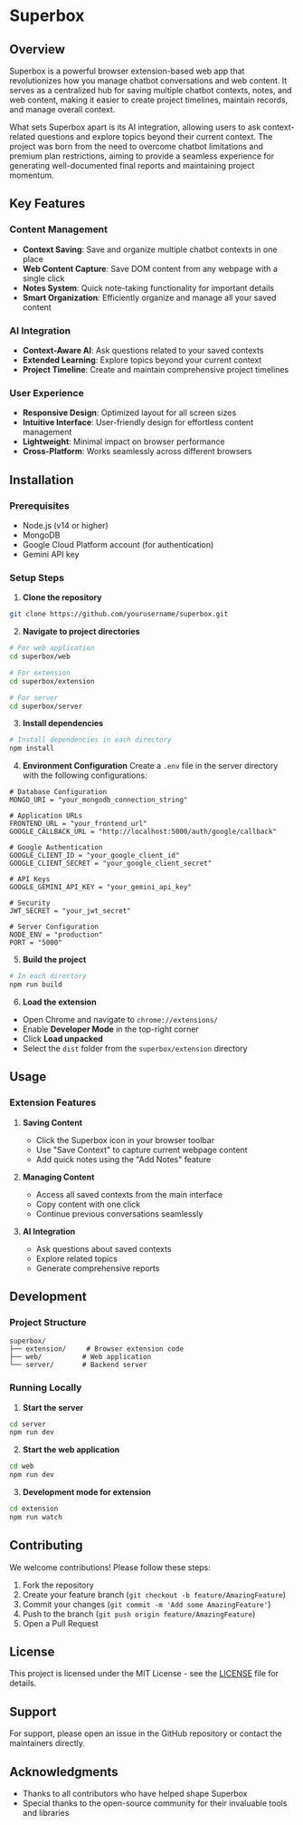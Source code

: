 # Superbox

## Overview
Superbox is a powerful browser extension-based web app that revolutionizes how you manage chatbot conversations and web content. It serves as a centralized hub for saving multiple chatbot contexts, notes, and web content, making it easier to create project timelines, maintain records, and manage overall context.

What sets Superbox apart is its AI integration, allowing users to ask context-related questions and explore topics beyond their current context. The project was born from the need to overcome chatbot limitations and premium plan restrictions, aiming to provide a seamless experience for generating well-documented final reports and maintaining project momentum.

## Key Features

### Content Management
- **Context Saving**: Save and organize multiple chatbot contexts in one place
- **Web Content Capture**: Save DOM content from any webpage with a single click
- **Notes System**: Quick note-taking functionality for important details
- **Smart Organization**: Efficiently organize and manage all your saved content

### AI Integration
- **Context-Aware AI**: Ask questions related to your saved contexts
- **Extended Learning**: Explore topics beyond your current context
- **Project Timeline**: Create and maintain comprehensive project timelines

### User Experience
- **Responsive Design**: Optimized layout for all screen sizes
- **Intuitive Interface**: User-friendly design for effortless content management
- **Lightweight**: Minimal impact on browser performance
- **Cross-Platform**: Works seamlessly across different browsers

## Installation

### Prerequisites
- Node.js (v14 or higher)
- MongoDB
- Google Cloud Platform account (for authentication)
- Gemini API key

### Setup Steps

1. **Clone the repository**
```bash
git clone https://github.com/yourusername/superbox.git
```

2. **Navigate to project directories**
```bash
# For web application
cd superbox/web

# For extension
cd superbox/extension

# For server
cd superbox/server
```

3. **Install dependencies**
```bash
# Install dependencies in each directory
npm install
```

4. **Environment Configuration**
Create a `.env` file in the server directory with the following configurations:
```env
# Database Configuration
MONGO_URI = "your_mongodb_connection_string"

# Application URLs
FRONTEND_URL = "your_frontend_url"
GOOGLE_CALLBACK_URL = "http://localhost:5000/auth/google/callback"

# Google Authentication
GOOGLE_CLIENT_ID = "your_google_client_id"
GOOGLE_CLIENT_SECRET = "your_google_client_secret"

# API Keys
GOOGLE_GEMINI_API_KEY = "your_gemini_api_key"

# Security
JWT_SECRET = "your_jwt_secret"

# Server Configuration
NODE_ENV = "production"
PORT = "5000"
```

5. **Build the project**
```bash
# In each directory
npm run build
```

6. **Load the extension**
- Open Chrome and navigate to `chrome://extensions/`
- Enable **Developer Mode** in the top-right corner
- Click **Load unpacked**
- Select the `dist` folder from the `superbox/extension` directory

## Usage

### Extension Features
1. **Saving Content**
   - Click the Superbox icon in your browser toolbar
   - Use "Save Context" to capture current webpage content
   - Add quick notes using the "Add Notes" feature

2. **Managing Content**
   - Access all saved contexts from the main interface
   - Copy content with one click
   - Continue previous conversations seamlessly

3. **AI Integration**
   - Ask questions about saved contexts
   - Explore related topics
   - Generate comprehensive reports

## Development

### Project Structure
```
superbox/
├── extension/     # Browser extension code
├── web/          # Web application
└── server/       # Backend server
```

### Running Locally
1. **Start the server**
```bash
cd server
npm run dev
```

2. **Start the web application**
```bash
cd web
npm run dev
```

3. **Development mode for extension**
```bash
cd extension
npm run watch
```

## Contributing
We welcome contributions! Please follow these steps:
1. Fork the repository
2. Create your feature branch (`git checkout -b feature/AmazingFeature`)
3. Commit your changes (`git commit -m 'Add some AmazingFeature'`)
4. Push to the branch (`git push origin feature/AmazingFeature`)
5. Open a Pull Request

## License
This project is licensed under the MIT License - see the [LICENSE](LICENSE) file for details.

## Support
For support, please open an issue in the GitHub repository or contact the maintainers directly.

## Acknowledgments
- Thanks to all contributors who have helped shape Superbox
- Special thanks to the open-source community for their invaluable tools and libraries
